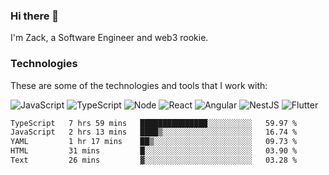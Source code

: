 ### Hi there 👋
I'm Zack, a Software Engineer and web3 rookie.

### Technologies
These are some of the technologies and tools that I work with:

![JavaScript](https://img.shields.io/badge/JavaScript-323330.svg?logo=javascript&logoColor=F7DF1E) 
![TypeScript](https://img.shields.io/badge/TypeScript-007ACC.svg?logo=typescript&logoColor=white) 
![Node](https://img.shields.io/badge/Node.js-43853D.svg?logo=node.js&logoColor=white)
![React](https://img.shields.io/badge/React-20232a.svg?logo=react&logoColor=61DAFB) 
![Angular](https://img.shields.io/badge/Angular-E23237.svg?logo=angularjs&logoColor=white)
![NestJS](https://img.shields.io/badge/NestJS-E0234E?logo=nestjs&logoColor=white)
![Flutter](https://img.shields.io/badge/Flutter-02569B.svg?logo=flutter&logoColor=white)

<!--START_SECTION:waka-->

```txt
TypeScript   7 hrs 59 mins   ███████████████░░░░░░░░░░   59.97 %
JavaScript   2 hrs 13 mins   ████▒░░░░░░░░░░░░░░░░░░░░   16.74 %
YAML         1 hr 17 mins    ██▒░░░░░░░░░░░░░░░░░░░░░░   09.73 %
HTML         31 mins         █░░░░░░░░░░░░░░░░░░░░░░░░   03.90 %
Text         26 mins         ▓░░░░░░░░░░░░░░░░░░░░░░░░   03.28 %
```

<!--END_SECTION:waka-->
